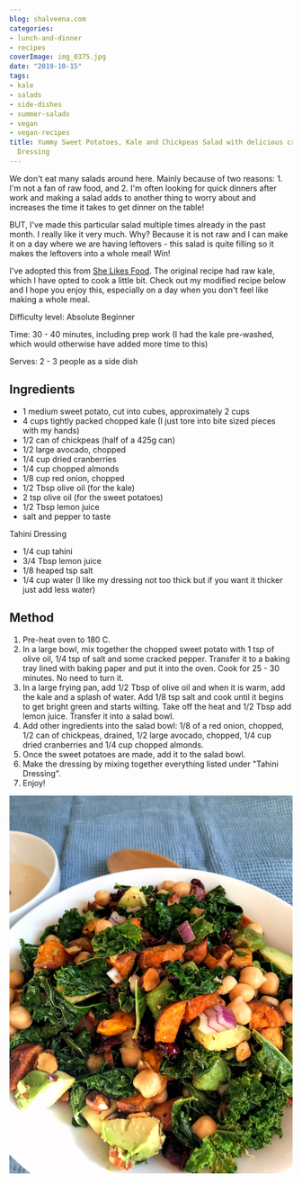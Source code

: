 ```yaml
---
blog: shalveena.com
categories:
- lunch-and-dinner
- recipes
coverImage: img_0375.jpg
date: "2019-10-15"
tags:
- kale
- salads
- side-dishes
- summer-salads
- vegan
- vegan-recipes
title: Yummy Sweet Potatoes, Kale and Chickpeas Salad with delicious creamy Tahini
  Dressing
---
```


We don't eat many salads around here. Mainly because of two reasons: 1. I'm not a fan of raw food, and 2. I'm often looking for quick dinners after work and making a salad adds to another thing to worry about and increases the time it takes to get dinner on the table!

BUT, I've made this particular salad multiple times already in the past month. I really like it very much. Why? Because it is not raw and I can make it on a day where we are having leftovers - this salad is quite filling so it makes the leftovers into a whole meal! Win!

I've adopted this from [She Likes Food](https://www.shelikesfood.com/chopped-kale-power-salad-lemon-tahini-dressing/). The original recipe had raw kale, which I have opted to cook a little bit. Check out my modified recipe below and I hope you enjoy this, especially on a day when you don't feel like making a whole meal.

Difficulty level: Absolute Beginner

Time: 30 - 40 minutes, including prep work (I had the kale pre-washed, which would otherwise have added more time to this)

Serves: 2 - 3 people as a side dish

## Ingredients

- 1 medium sweet potato, cut into cubes, approximately 2 cups
- 4 cups tightly packed chopped kale (I just tore into bite sized pieces with my hands)
- 1/2 can of chickpeas (half of a 425g can)
- 1/2 large avocado, chopped
- 1/4 cup dried cranberries
- 1/4 cup chopped almonds
- 1/8 cup red onion, chopped
- 1/2 Tbsp olive oil (for the kale)
- 2 tsp olive oil (for the sweet potatoes)
- 1/2 Tbsp lemon juice
- salt and pepper to taste

Tahini Dressing

- 1/4 cup tahini
- 3/4 Tbsp lemon juice
- 1/8 heaped tsp salt
- 1/4 cup water (I like my dressing not too thick but if you want it thicker just add less water)

## Method

1. Pre-heat oven to 180 C.
2. In a large bowl, mix together the chopped sweet potato with 1 tsp of olive oil, 1/4 tsp of salt and some cracked pepper. Transfer it to a baking tray lined with baking paper and put it into the oven. Cook for 25 - 30 minutes. No need to turn it.
3. In a large frying pan, add 1/2 Tbsp of olive oil and when it is warm, add the kale and a splash of water. Add 1/8 tsp salt and cook until it begins to get bright green and starts wilting. Take off the heat and 1/2 Tbsp add lemon juice. Transfer it into a salad bowl.
4. Add other ingredients into the salad bowl: 1/8 of a red onion, chopped, 1/2 can of chickpeas, drained, 1/2 large avocado, chopped, 1/4 cup dried cranberries and 1/4 cup chopped almonds.
5. Once the sweet potatoes are made, add it to the salad bowl.
6. Make the dressing by mixing together everything listed under "Tahini Dressing".
7. Enjoy!

![img_0360](images/img_0360.jpg)